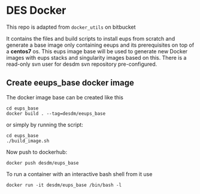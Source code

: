 # DES Docker

This repo is adapted from `docker_utils` on bitbucket

It contains the files and build scripts to install eups from scratch and generate a base image only containing
eeups and its prerequisites on top of a **centos7** os. This eups image base will be used to generate new Docker images with eups stacks and singularity images based on this. There is a read-only svn user for desdm svn repository pre-configured.

## Create eeups_base docker image

The docker image base can be created like this
```
cd eups_base
docker build . --tag=desdm/eeups_base
```
or simply by running the script:
```
cd eups_base
./build_image.sh 
```

Now push to dockerhub:
```
docker push desdm/eups_base
```

To run a container with an interactive bash shell from it use

```
docker run -it desdm/eups_base /bin/bash -l
```
